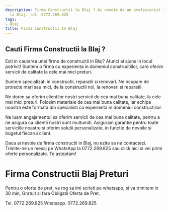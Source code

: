 ```yaml
---
description: Firma Constructii la Blaj ? Ai nevoie de un profesionist in Firma Constructii
  la Blaj. tel. 0772.269.825
tags:
- Blaj
title: Firma Constructii In Blaj
---
```



## Cauti Firma Constructii la Blaj ?

Esti in cautarea unei firme de constructii in Blaj? Atunci ai ajuns in locul potrivit! Suntem o firma cu experienta in domeniul constructiilor, care oferim servicii de calitate la cele mai mici preturi.

Suntem specializati in constructii, reparatii si renovari. Ne ocupam de proiecte mari sau mici, de la constructii noi, la renovari si reparatii.

Ne dorim sa oferim clientilor nostri servicii de cea mai buna calitate, la cele mai mici preturi. Folosim materiale de cea mai buna calitate, iar echipa noastra este formata din specialisti cu experienta in domeniul constructiilor.

Ne luam angajamentul sa oferim servicii de cea mai buna calitate, pentru a ne asigura ca clientii nostri sunt multumiti. Asiguram garantie pentru toate serviciile noastre si oferim solutii personalizate, in functie de nevoile si bugetul fiecarui client.

Daca ai nevoie de firma constructii in Blaj, nu ezita sa ne contactezi. Trimite-ne un mesaj pe WhatsApp la 0772.269.825 sau click aici <link> si vei primi oferte personalizate. Te asteptam!

# Firma Constructii Blaj Preturi
Pentru o oferta de pret, va rog sa imi scrieti pe whatsapp, si va trimitem in 30 min, Gratuit si fara Obligatii Oferta de Pret.

Tel. 0772.269.825
Whatsapp. 0772.269.825